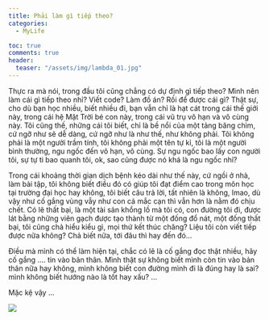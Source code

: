 ```yaml
---
title: Phải làm gì tiếp theo?
categories:
  - MyLife

toc: true
comments: true
header:
  teaser: "/assets/img/lambda_01.jpg"
---
```


Thực ra mà nói, trong đầu tôi cũng chẳng có dự định gì tiếp theo? Mình nên làm cái gì tiếp theo nhỉ? Viết code? Làm đồ án? Rồi để được cái gì? Thật sự, cho dù bạn học nhiều, biết nhiều đi, bạn vẫn chỉ là hạt cát trong cái thế giới này, trong cái hệ Mặt Trời bé con này, trong cái vũ trụ vô hạn và vô cùng này. Tôi cũng thế, những cái tôi biết, chỉ là bề nổi của một tảng băng chìm, cứ ngỡ như sẽ dễ dàng, cứ ngỡ như là như thế, như không phải. Tôi không phải là một người trầm tính, tôi không phải một tên tự kỉ, tôi là một người bình thường, ngu ngốc đến vô hạn, vô cùng. Sự ngu ngốc bao lấy con người tôi, sự tự ti bao quanh tôi, ok, sao cũng được nó khá là ngu ngốc nhỉ?

Trong cái khoảng thời gian dịch bệnh kéo dài như thế này, cứ ngồi ở nhà, làm bài tập, tôi không biết điều đó có giúp tôi đạt điểm cao trong môn học tại trường đại học hay không, tôi biết câu trả lời, tất nhiên là không, lmao, dù vậy như cố gắng vùng vẫy như con cá mắc cạn thì vẫn hơn là nằm đó chịu chết. Có lẽ thất bại, là một tài sản khổng lồ mà tôi có, con đường tôi đi, được lát bằng những viên gạch được tạo thành từ một đống đổ nát, một đống thất bại, tôi cũng chả hiểu kiểu gì, mọi thứ kết thúc chăng? Liệu tôi còn viết tiếp được nữa không? Chả biết nữa, tới đâu thì hay đến đó...

Điều mà mình có thể làm hiện tại, chắc có lẽ là cố gắng đọc thật nhiều, hãy cố gắng .... tin vào bản thân. Mình thật sự không biết mình còn tin vào bản thân nữa hay không, mình không biết con đường mình đi là đúng hay là sai? mình không biết hướng nào là tốt hay xấu? ...

Mặc kệ vậy ...

![](https://drive.google.com/uc?export=view&id=1gKGXcf0B1ynC6AKPH5IvPCnCWmGC6CS7)


